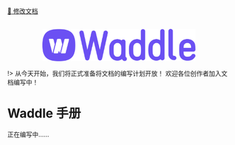 <a href="https://gitee.com/coco-ag/coco-waddle/tree/master/docs"><p>📝 修改文档</p></a>

<p align="center">
    <br>
    <a href="https://www.yuque.com/coco-central/waddle/index">
        <img alt="Waddle-Logo-Purple" src="static/cs.png" height="73" width="346"/>
    </a>
    <br>
</p>


!> 从今天开始，我们将正式准备将文档的编写计划开放！ 欢迎各位创作者加入文档编写中！

# Waddle 手册
正在编写中……